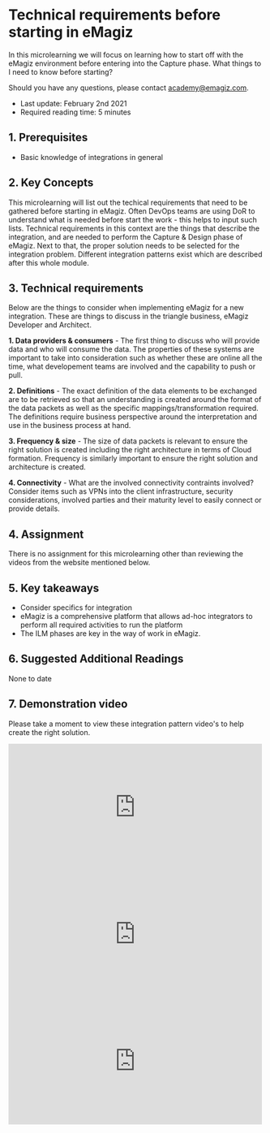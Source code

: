 # Technical requirements before starting in eMagiz

In this microlearning we will focus on learning how to start off with the eMagiz environment before entering into the Capture phase. What things to I need to know before starting?

Should you have any questions, please contact academy@emagiz.com.

- Last update: February 2nd 2021
- Required reading time: 5 minutes

## 1. Prerequisites
- Basic knowledge of integrations in general

## 2. Key Concepts

This microlearning will list out the techical requirements that need to be gathered before starting in eMagiz. Often DevOps teams are using DoR to understand what is needed before start the work - this helps to input such lists. Technical requirements in this context are the things that describe the integration, and are needed to perform the Capture & Design phase of eMagiz. Next to that, the proper solution needs to be selected for the integration problem. Different integration patterns exist which are described after this whole module.  
  
## 3. Technical requirements

Below are the things to consider when implementing eMagiz for a new integration. These are things to discuss in the triangle business, eMagiz Developer and Architect.

**1. Data providers & consumers** - The first thing to discuss who will provide data and who will consume the data. The properties of these systems are important to take into consideration such as whether these are online all the time, what developement teams are involved and the capability to push or pull. 

**2. Definitions** - The exact definition of the data elements to be exchanged are to be retrieved so that an understanding is created around the format of the data packets as well as the specific mappings/transformation required. The definitions require business perspective around the interpretation and use in the business process at hand. 

**3. Frequency & size** - The size of data packets is relevant to ensure the right solution is created including the right architecture in terms of Cloud formation. Frequency is similarly important to ensure the right solution and architecture is created.

**4. Connectivity** - What are the involved connectivity contraints involved? Consider items such as VPNs into the client infrastructure, security considerations, involved parties and their maturity level to easily connect or provide details. 

## 4. Assignment

There is no assignment for this microlearning other than reviewing the videos from the website mentioned below.

## 5. Key takeaways

- Consider specifics for integration
- eMagiz is a comprehensive platform that allows ad-hoc integrators to perform all required activities to run the platform
- The ILM phases are key in the way of work in eMagiz.

## 6. Suggested Additional Readings

None to date


## 7. Demonstration video

Please take a moment to view these integration pattern video's to help create the right solution.


<iframe width="500" height="250" src="https://www.youtube.com/embed/VRGz3z_T3mw" frameborder="0" allow="accelerometer; autoplay; clipboard-write; encrypted-media; gyroscope; picture-in-picture" allowfullscreen></iframe>


<iframe width="500" height="250" src="https://www.youtube.com/embed/8TBXq9SVdL8" frameborder="0" allow="accelerometer; autoplay; clipboard-write; encrypted-media; gyroscope; picture-in-picture" allowfullscreen></iframe>

<iframe width="500" height="250" src="https://www.youtube.com/embed/Dy7hDzdE3tI" frameborder="0" allow="accelerometer; autoplay; clipboard-write; encrypted-media; gyroscope; picture-in-picture" allowfullscreen></iframe>